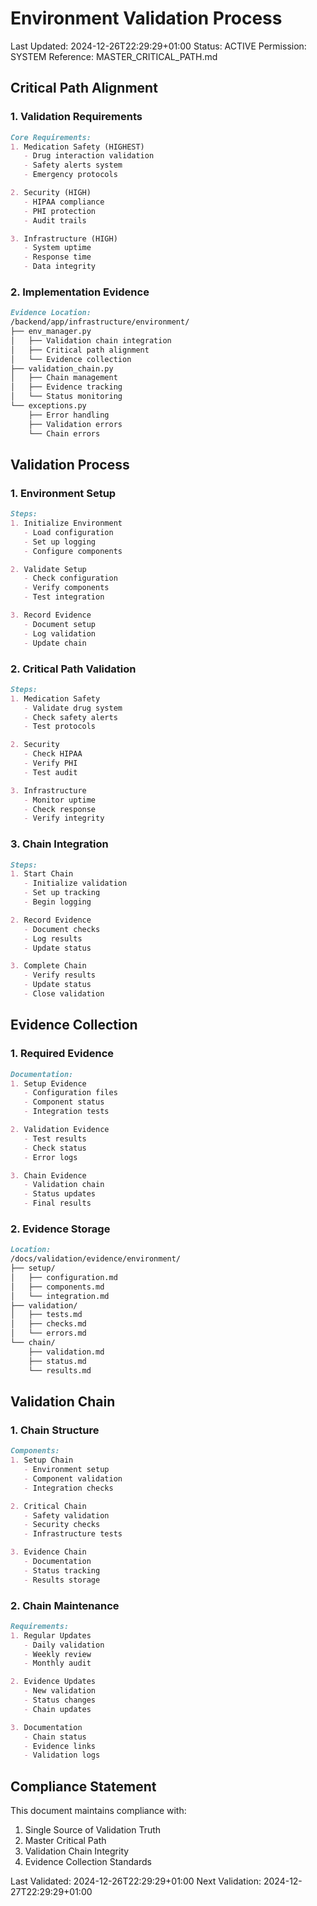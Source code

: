 # Environment Validation Process
Last Updated: 2024-12-26T22:29:29+01:00
Status: ACTIVE
Permission: SYSTEM
Reference: MASTER_CRITICAL_PATH.md

## Critical Path Alignment

### 1. Validation Requirements
```markdown
Core Requirements:
1. Medication Safety (HIGHEST)
   - Drug interaction validation
   - Safety alerts system
   - Emergency protocols

2. Security (HIGH)
   - HIPAA compliance
   - PHI protection
   - Audit trails

3. Infrastructure (HIGH)
   - System uptime
   - Response time
   - Data integrity
```

### 2. Implementation Evidence
```markdown
Evidence Location:
/backend/app/infrastructure/environment/
├── env_manager.py
│   ├── Validation chain integration
│   ├── Critical path alignment
│   └── Evidence collection
├── validation_chain.py
│   ├── Chain management
│   ├── Evidence tracking
│   └── Status monitoring
└── exceptions.py
    ├── Error handling
    ├── Validation errors
    └── Chain errors
```

## Validation Process

### 1. Environment Setup
```markdown
Steps:
1. Initialize Environment
   - Load configuration
   - Set up logging
   - Configure components

2. Validate Setup
   - Check configuration
   - Verify components
   - Test integration

3. Record Evidence
   - Document setup
   - Log validation
   - Update chain
```

### 2. Critical Path Validation
```markdown
Steps:
1. Medication Safety
   - Validate drug system
   - Check safety alerts
   - Test protocols

2. Security
   - Check HIPAA
   - Verify PHI
   - Test audit

3. Infrastructure
   - Monitor uptime
   - Check response
   - Verify integrity
```

### 3. Chain Integration
```markdown
Steps:
1. Start Chain
   - Initialize validation
   - Set up tracking
   - Begin logging

2. Record Evidence
   - Document checks
   - Log results
   - Update status

3. Complete Chain
   - Verify results
   - Update status
   - Close validation
```

## Evidence Collection

### 1. Required Evidence
```markdown
Documentation:
1. Setup Evidence
   - Configuration files
   - Component status
   - Integration tests

2. Validation Evidence
   - Test results
   - Check status
   - Error logs

3. Chain Evidence
   - Validation chain
   - Status updates
   - Final results
```

### 2. Evidence Storage
```markdown
Location:
/docs/validation/evidence/environment/
├── setup/
│   ├── configuration.md
│   ├── components.md
│   └── integration.md
├── validation/
│   ├── tests.md
│   ├── checks.md
│   └── errors.md
└── chain/
    ├── validation.md
    ├── status.md
    └── results.md
```

## Validation Chain

### 1. Chain Structure
```markdown
Components:
1. Setup Chain
   - Environment setup
   - Component validation
   - Integration checks

2. Critical Chain
   - Safety validation
   - Security checks
   - Infrastructure tests

3. Evidence Chain
   - Documentation
   - Status tracking
   - Results storage
```

### 2. Chain Maintenance
```markdown
Requirements:
1. Regular Updates
   - Daily validation
   - Weekly review
   - Monthly audit

2. Evidence Updates
   - New validation
   - Status changes
   - Chain updates

3. Documentation
   - Chain status
   - Evidence links
   - Validation logs
```

## Compliance Statement
This document maintains compliance with:
1. Single Source of Validation Truth
2. Master Critical Path
3. Validation Chain Integrity
4. Evidence Collection Standards

Last Validated: 2024-12-26T22:29:29+01:00
Next Validation: 2024-12-27T22:29:29+01:00
